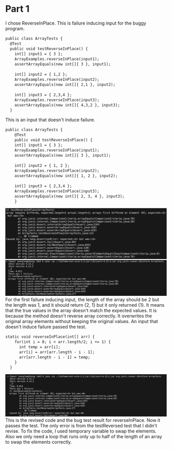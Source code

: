 # Part 1
I chose ReverseInPlace.
This is failure inducing input for the buggy program.

```
public class ArrayTests {
  @Test 
  public void testReverseInPlace() {
    int[] input1 = { 3 };
    ArrayExamples.reverseInPlace(input1);
    assertArrayEquals(new int[]{ 3 }, input1);

    int[] input2 = { 1,2 };
    ArrayExamples.reverseInPlace(input2);
    assertArrayEquals(new int[]{ 2,1 }, input2);

    int[] input3 = { 2,3,4 };
    ArrayExamples.reverseInPlace(input3);
    assertArrayEquals(new int[]{ 4,3,2 }, input3);
  }
```

This is an input that doesn't induce failure.

```
public class ArrayTests {
	@Test 
	public void testReverseInPlace() {
    int[] input1 = { 3 };
    ArrayExamples.reverseInPlace(input1);
    assertArrayEquals(new int[]{ 3 }, input1);

    int[] input2 = { 1, 2 };
    ArrayExamples.reverseInPlace(input2);
    assertArrayEquals(new int[]{ 1, 2 }, input2);

    int[] input3 = { 2,3,4 };
    ArrayExamples.reverseInPlace(input3);
    assertArrayEquals(new int[]{ 2, 3, 4 }, input3);
	}
```

![Image](lab3_1.png)
![Image](lab3_1_2.png)
For the first failure inducing input, the length of the array should be 2 but the length was 1, and it should return {2, 1} but it only returned {1}. It means that the true values in the array doesn't match the expected values. It is because the method doesn't reverse array correctly. It overwrites the original array elements without keeping the original values.
An input that doesn't induce failure passed the test.

```
static void reverseInPlace(int[] arr) {
    for(int i = 0; i < arr.length/2; i += 1) {
      int temp = arr[i];
      arr[i] = arr[arr.length - i - 1];
      arr[arr.length - i - 1] = temp;
    }
  }
```
![Image](lab3_1_3.png)
This is the revised code and the bug test result for reverseInPlace. Now it passes the test. The only error is from the testReversed test that I didn't revise. To fix the code, I used temporary variable to swap the elements. Also we only need a loop that runs only up to half of the length of an array to swap the elements correctly.



